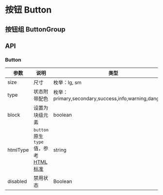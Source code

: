 # 按钮 Button

## 按钮组 ButtonGroup

## API

### Button

| 参数 | 说明 | 类型 | 默认值 |
|--------- |-------- |--------- |-------- |
|size|尺寸|枚举：lg, sm|暂无|
|type|状态附带配色|枚举：primary,secondary,success,info,warning,danger,link|primary|
|block|设置为块级元素|boolean|false|
|htmlType|`button` 原生 `type` 值，参考 [HTML 标准](https:/developer.mozilla.org/en-US/docs/Web/HTML/Element/button#attr-type)|string|button|
| disabled|禁用状态|Boolean|false|
